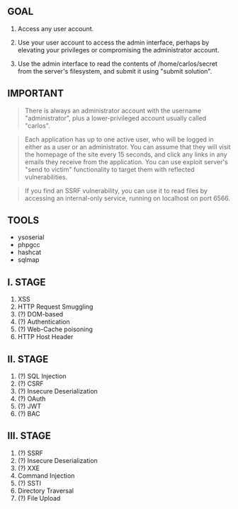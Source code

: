## GOAL

1. Access any user account.

2. Use your user account to access the admin interface, perhaps by elevating your privileges or compromising the administrator account.

3. Use the admin interface to read the contents of /home/carlos/secret from the server's filesystem, and submit it using "submit solution".

## IMPORTANT

> There is always an administrator account with the username "administrator", plus a lower-privileged account usually called "carlos". 

> Each application has up to one active user, who will be logged in either as a user or an administrator. You can assume that they will visit the homepage of the site every 15 seconds, and click any links in any emails they receive from the application. You can use exploit server's "send to victim" functionality to target them with reflected vulnerabilities.

> If you find an SSRF vulnerability, you can use it to read files by accessing an internal-only service, running on localhost on port 6566.


## TOOLS

- ysoserial
- phpgcc
- hashcat
- sqlmap

## I. STAGE

1. XSS
2. HTTP Request Smuggling
3. (?) DOM-based
4. (?) Authentication
5. (?) Web-Cache poisoning
6. HTTP Host Header

## II. STAGE

1. (?) SQL Injection
2. (?) CSRF
3. (?) Insecure Deserialization
4. (?) OAuth
5. (?) JWT
6. (?) BAC

## III. STAGE

1. (?) SSRF
2. (?) Insecure Deserialization
3. (?) XXE
4. Command Injection
5. (?) SSTI
6. Directory Traversal
7. (?) File Upload
